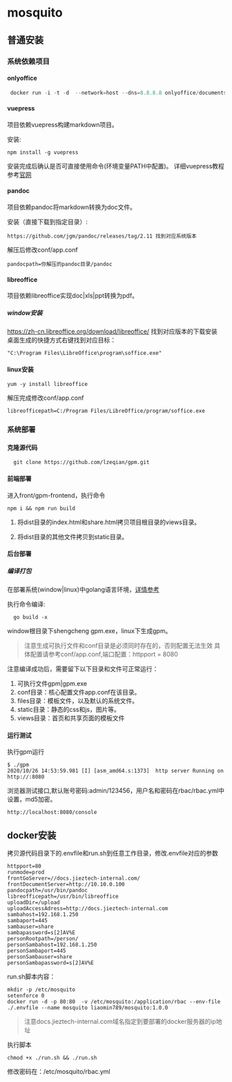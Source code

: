 # mosquito
## 普通安装

### 系统依赖项目
#### onlyoffice
```javascript
 docker run -i -t -d  --network=host --dns=8.8.8.8 onlyoffice/documentserver
```
#### vuepress
项目依赖vuepress构建markdown项目。

安装:
```
npm install -g vuepress
```
安装完成后确认是否可直接使用命令(环境变量PATH中配置)。
详细vuepress教程参考[官网](https://www.vuepress.cn/guide/getting-started.html)
#### pandoc
项目依赖pandoc将markdown转换为doc文件。

安装（直接下载到指定目录）:
```
https://github.com/jgm/pandoc/releases/tag/2.11 找到对应系统版本
```
解压后修改conf/app.conf
```
pandocpath=你解压的pandoc目录/pandoc
```
#### libreoffice
项目依赖libreoffice实现doc|xls|ppt转换为pdf。
##### window安装
https://zh-cn.libreoffice.org/download/libreoffice/ 找到对应版本的下载安装
桌面生成的快捷方式右键找到对应目标：
```
"C:\Program Files\LibreOffice\program\soffice.exe"
```
#### linux安装
``` 
yum -y install libreoffice
```
解压完成修改conf/app.conf
```
libreofficepath=C:/Program Files/LibreOffice/program/soffice.exe
```
### 系统部署
#### 克隆源代码
```$xslt
  git clone https://github.com/lzeqian/gpm.git
```
#### 前端部署

进入front/gpm-frontend，执行命令

```
npm i && npm run build
```

1. 将dist目录的index.html和share.html拷贝项目根目录的views目录。

2. 将dist目录的其他文件拷贝到static目录。

#### 后台部署

##### 编译打包

在部署系统(window|linux)中golang语言环境，[详情参考](https://blog.csdn.net/liaomin416100569/article/details/106082235)

执行命令编译:
 ```golang
   go build -x
 ```
window根目录下shengcheng gpm.exe，linux下生成gpm。
> 注意生成可执行文件和conf目录是必须同时存在的，否则配置无法生效
> 具体配置请参考conf/app.conf,端口配置：httpport = 8080

注意编译成功后，需要留下以下目录和文件可正常运行：

1. 可执行文件gpm|gpm.exe
2. conf目录：核心配置文件app.conf在该目录。
3. files目录：模板文件，以及默认的系统文件。
4. static目录：静态的css和js，图片等。
5. views目录：首页和共享页面的模板文件

#### 运行测试
执行gpm运行
```$xslt
$ ./gpm
2020/10/26 14:53:59.981 [I] [asm_amd64.s:1373]  http server Running on http://:8080
```
浏览器测试接口,默认账号密码:admin/123456，用户名和密码在rbac/rbac.yml中设置，md5加密。
```$xslt
http://localhost:8080/console
```



## docker安装

拷贝源代码目录下的.envfile和run.sh到任意工作目录，修改.envfile对应的参数

```
httpport=80
runmode=prod
frontGoServer=//docs.jieztech-internal.com/
frontDocumentServer=http://10.10.0.100
pandocpath=/usr/bin/pandoc
libreofficepath=/usr/bin/libreoffice
uploadDir=/upload
uploadAccessAdress=http://docs.jieztech-internal.com
sambahost=192.168.1.250
sambaport=445
sambauser=share
sambapassword=s[2]AV%E
personRootpath=/person/
personSambahost=192.168.1.250
personSambaport=445
personSambauser=share
personSambapassword=s[2]AV%E
```

run.sh脚本内容：

```
mkdir -p /etc/mosquito
setenforce 0
docker run -d -p 80:80  -v /etc/mosquito:/application/rbac --env-file ./.envfile --name mosquito liaomin789/mosquito:1.0.0
```

>  注意docs.jieztech-internal.com域名指定到要部署的docker服务器的ip地址

执行脚本

```
chmod +x ./run.sh && ./run.sh
```
修改密码在：/etc/mosquito/rbac.yml
